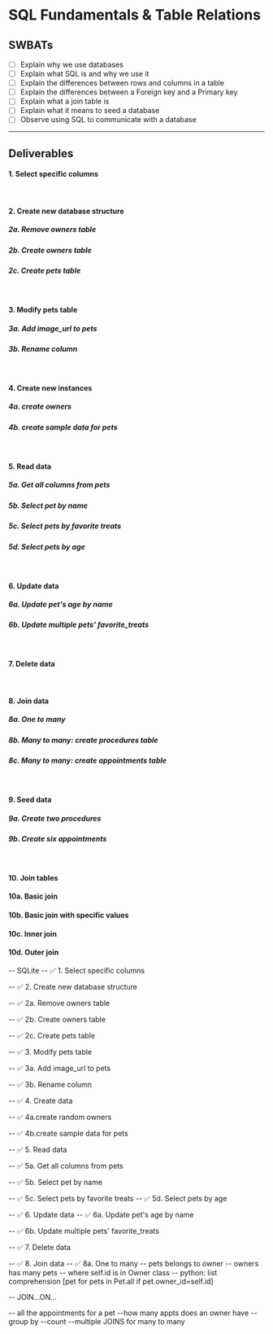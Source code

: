 # SQL Fundamentals & Table Relations

## SWBATs

- [ ] Explain why we use databases
- [ ] Explain what SQL is and why we use it
- [ ] Explain the differences between rows and columns in a table
- [ ] Explain the differences between a Foreign key and a Primary key
- [ ] Explain what a join table is
- [ ] Explain what it means to seed a database
- [ ] Observe using SQL to communicate with a database

---

## Deliverables

#### 1. Select specific columns
<br />

#### 2. Create new database structure
##### 2a. Remove owners table
##### 2b. Create owners table
##### 2c. Create pets table
<br />

#### 3. Modify pets table
##### 3a. Add image_url to pets
##### 3b. Rename column
<br />

#### 4. Create new instances
##### 4a. create owners
##### 4b. create sample data for pets
<br />

#### 5. Read data
##### 5a. Get all columns from pets
##### 5b. Select pet by name
##### 5c. Select pets by favorite treats
##### 5d. Select pets by age 
<br />

#### 6. Update data
##### 6a. Update pet's age by name
##### 6b. Update multiple pets' favorite_treats
<br />

#### 7. Delete data
<br />

#### 8. Join data 
##### 8a. One to many
##### 8b. Many to many: create procedures table 
##### 8c. Many to many: create appointments table
<br />

#### 9. Seed data
##### 9a. Create two procedures
##### 9b. Create six appointments
<br />

#### 10. Join tables
#### 10a. Basic join
#### 10b. Basic join with specific values
#### 10c. Inner join
#### 10d. Outer join


-- SQLite
-- ✅ 1. Select specific columns

-- ✅ 2. Create new database structure

-- ✅ 2a. Remove owners table


-- ✅ 2b. Create owners table

-- ✅ 2c. Create pets table


-- ✅ 3. Modify pets table

-- ✅ 3a. Add image_url to pets

-- ✅ 3b. Rename column

-- ✅ 4. Create data

-- ✅ 4a.create random owners

-- ✅ 4b.create sample data for pets

-- ✅ 5. Read data

-- ✅ 5a. Get all columns from pets

-- ✅ 5b. Select pet by name

-- ✅ 5c. Select pets by favorite treats
-- ✅ 5d. Select pets by age 


-- ✅ 6. Update data
-- ✅ 6a. Update pet's age by name


-- ✅ 6b. Update multiple pets' favorite_treats

-- ✅ 7. Delete data


-- ✅ 8. Join data 
-- ✅ 8a. One to many
-- pets belongs to owner
-- owners has many pets
-- where self.id is in Owner class 
-- python: list comprehension [pet for pets in Pet.all if pet.owner_id=self.id]

-- JOIN...ON...

-- all the appointments for a pet
--how many appts does an owner have
--group by
--count
--multiple JOINS for many to many